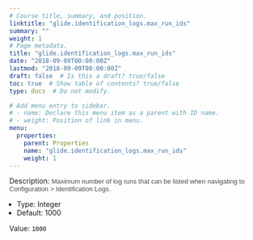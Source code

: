```yaml
---
# Course title, summary, and position.
linktitle: "glide.identification_logs.max_run_ids"
summary: ""
weight: 1
# Page metadata.
title: "glide.identification_logs.max_run_ids"
date: "2018-09-09T00:00:00Z"
lastmod: "2018-09-09T00:00:00Z"
draft: false  # Is this a draft? true/false
toc: true  # Show table of contents? true/false
type: docs  # Do not modify.

# Add menu entry to sidebar.
# - name: Declare this menu item as a parent with ID name.
# - weight: Position of link in menu.
menu:
  properties:
    parent: Properties
    name: "glide.identification_logs.max_run_ids"
    weight: 1
---
```


Description: <span style = 'font-family: Arial; font-size: 13px; color: #4a4a4a;'>Maximum number of log runs that can be listed when navigating to Configuration > Identification Logs.<ul style='margin: 0px; padding-left:15px;'><li>Type: Integer</li><li>Default: 1000</li></ul></span>


Value: `1000`